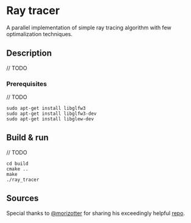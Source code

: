 # Ray tracer

A parallel implementation of simple ray tracing algorithm with few optimalization techniques.

## Description
// TODO

### Prerequisites

// TODO
```
sudo apt-get install libglfw3
sudo apt-get install libglfw3-dev
sudo apt-get install libglew-dev
```

## Build & run
// TODO

```
cd build
cmake ..
make
./ray_tracer
```

## Sources

Special thanks to [@morizotter](https://github.com/morizotter) for sharing his exceedingly helpful [repo](https://github.com/morizotter/imgui-opengl-glfw-glew-cmake-demo).